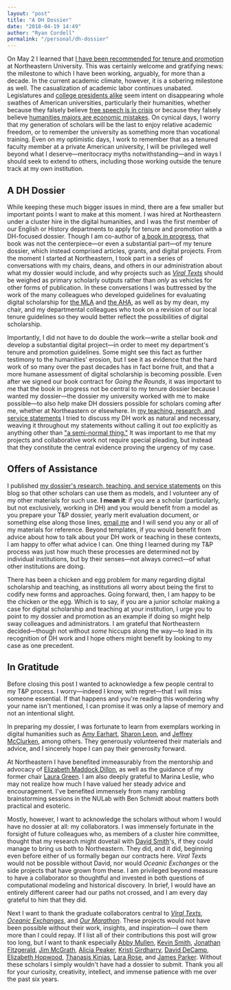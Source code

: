 ```yaml
---
layout: "post"
title: "A DH Dossier"
date: "2018-04-19 14:49"
author: "Ryan Cordell"
permalink: "/personal/dh-dossier"
---
```


On May 2 I learned that [I have been recommended for tenure and promotion](https://twitter.com/ryancordell/status/991407289008406528) at Northeastern University. This was certainly welcome and gratifying news: the milestone to which I have been working, arguably, for more than a decade. In the current academic climate, however, it is a sobering milestone as well. The casualization of academic labor continues unabated. Legislatures and [college presidents alike](http://missoulanews.com/news/um-launches-a-strategy-for-distinction-it-s-mostly-cuts/article_7f33288e-433c-11e8-9c06-fb9e845f523d.html) seem intent on disappearing whole swathes of American universities, particularly their humanities, whether because they falsely believe [free speech is in crisis](https://www.washingtonpost.com/news/monkey-cage/wp/2018/03/16/the-campus-free-speech-crisis-is-a-myth-here-are-the-facts/?utm_term=.aecca5304878) or because they falsely believe [humanities majors are economic mistakes](http://ryancordell.org/personal/english-major-jokes/). On cynical days, I worry that my generation of scholars will be the last to enjoy relative academic freedom, or to remember the university as something more than vocational training. Even on my optimistic days, I work to remember that as a tenured faculty member at a private American university, I will be privileged well beyond what I deserve—meritocracy myths notwithstanding—and in ways I should seek to extend to others, including those working outside the tenure track at my own institution.

## A DH Dossier

While keeping these much bigger issues in mind, there are a few smaller but important points I want to make at this moment. I was hired at Northeastern under a cluster hire in the digital humanities, and I was the first member of our English or History departments to apply for tenure and promotion with a DH-focused dossier. Though I am co-author of [a book in progress](https://manifold.umn.edu/project/going-the-rounds), that book was not the centerpiece—or even a substantial part—of my tenure dossier, which instead comprised articles, grants, and digital projects. From the moment I started at Northeastern, I took part in a series of conversations with my chairs, deans, and others in our administration about what my dossier would include, and why projects such as [*Viral Texts*](http://viraltexts.org) should be weighed as primary scholarly outputs rather than *only* as vehicles for other forms of publication. In these conversations I was buttressed by the work of the many colleagues who developed guidelines for evaluating digital scholarship for [the MLA](https://www.mla.org/About-Us/Governance/Committees/Committee-Listings/Professional-Issues/Committee-on-Information-Technology/Guidelines-for-Evaluating-Work-in-Digital-Humanities-and-Digital-Media) and [the AHA](https://www.historians.org/teaching-and-learning/digital-history-resources/evaluation-of-digital-scholarship-in-history/guidelines-for-the-professional-evaluation-of-digital-scholarship-by-historians), as well as by my dean, my chair, and my departmental colleagues who took on a revision of our local tenure guidelines so they would better reflect the possibilities of digital scholarship.

Importantly, I did not have to do double the work—write a stellar book *and* develop a substantial digital project—in order to meet my department's tenure and promotion guidelines. Some might see this fact as further testimony to the humanities' erosion, but I see it as evidence that the hard work of so many over the past decades has in fact borne fruit, and that a more humane assessment of digital scholarship is becoming possible. Even after we signed our book contract for *Going the Rounds*, it was important to me that the book in progress not be central to my tenure dossier because I wanted my dossier—the dossier my university worked with me to make possible—to also help make DH dossiers possible for scholars coming after me, whether at Northeastern or elsewhere. In [my teaching, research, and service statements](http://ryancordell.org/statements) I tried to discuss my DH work as natural and necessary, weaving it throughout my statements without calling it out *too* explicitly as anything other than ["a semi-normal thing."](https://tedunderwood.com/2017/03/30/digital-humanities-as-a-semi-normal-thing/) It was important to me that my projects and collaborative work not require special pleading, but instead that they constitute the central evidence proving the urgency of my case.

## Offers of Assistance

I published [my dossier's research, teaching, and service statements](http://ryancordell.org/statements) on this blog so that other scholars can use them as models, and I volunteer any of my other materials for such use. **I mean it**: if you are a scholar (particularly, but not exclusively, working in DH) and you would benefit from a model as you prepare your T&P dossier, yearly merit evaluation document, or something else along those lines, [email me](mailto:r.cordell@northeastern.edu) and I will send you any or all of my materials for reference. Beyond templates, if you would benefit from advice about how to talk about your DH work or teaching in these contexts, I am happy to offer what advice I can. One thing I learned during my T&P process was just how much these processes are determined not by individual institutions, but by their senses—not always correct—of what other institutions are doing.

There has been a chicken and egg problem for many regarding digital scholarship and teaching, as institutions all worry about being the first to codify new forms and approaches. Going forward, then, I am happy to be the chicken *or* the egg. Which is to say, if you are a junior scholar making a case for digital scholarship and teaching at your institution, I urge you to point to my dossier and promotion as an example if doing so might help sway colleagues and administrators. I am grateful that Northeastern decided—though not without *some* hiccups along the way—to lead in its recognition of DH work and I hope others might benefit by looking to my case as one precedent.

## In Gratitude

Before closing this post I wanted to acknowledge a few people central to my T&P process. I worry—indeed I know, with regret—that I will miss someone essential. If that happens and you're reading this wondering why your name isn't mentioned, I can promise it was only a lapse of memory and not an intentional slight.

In preparing my dossier, I was fortunate to learn from exemplars working in digital humanities such as [Amy Earhart](https://twitter.com/amyeetx?lang=en), [Sharon Leon](https://twitter.com/sharonmleon?lang=en), and [Jeffrey McClurken](https://twitter.com/jmcclurken), among others. They generously volunteered their materials and advice, and I sincerely hope I can pay their generosity forward.

At Northeastern I have benefited immeasurably from the mentorship and advocacy of [Elizabeth Maddock Dillon](https://twitter.com/emdillon), as well as the guidance of my former chair [Laura Green](https://twitter.com/lmgreen42). I am also deeply grateful to Marina Leslie, who may not realize how much I have valued her steady advice and encouragement. I've benefited immensely from many rambling brainstorming sessions in the NULab with Ben Schmidt about matters both practical and esoteric.

Mostly, however, I want to acknowledge the scholars without whom I would have no dossier at all: my collaborators. I was immensely fortunate in the forsight of future colleagues who, as members of a cluster hire committee, thought that my research might dovetail with [David Smith](https://twitter.com/dasmiq)'s, if they could manage to bring us both to Northeastern. They did, and it did, beginning even before either of us formally began our contracts here. *Viral Texts* would not be possible without David, nor would *Oceanic Exchanges* or the side projects that have grown from these. I am privileged beyond measure to have a collaborator so thoughtful and invested in both questions of computational modeling and historical discovery. In brief, I would have an entirely different career had our paths not crossed, and I am every day grateful to him that they did.

Next I want to thank the graduate collaborators central to [*Viral Texts*](http://viraltexts.org), [*Oceanic Exchanges*](http://oceanicexchanges.org), and [*Our Marathon*](http://marathon.library.northeastern.edu). These projects would not have been possible without their work, insights, and inspiration—I owe them more than I could repay. If I list all of their contributions this post will grow too long, but I want to thank especially [Abby Mullen](http://abbymullen.org), [Kevin Smith](http://kevingeraldsmith.com), [Jonathan Fitzgerald](http://www.jonathanfitzgerald.net), [Jim McGrath](http://jimmcgrath.us), [Alicia Peaker](https://about.me/aliciapeaker), [Kristi Girdharry](https://twitter.com/kristigirdharry?lang=en), [David DeCamp](https://twitter.com/decampd), [Elizabeth Hopwood](https://elizabethhopwood.us), [Thanasis Kinias](ttps://twitter.com/tkinias), [Lara Rose](https://twitter.com/lararose_edu), and [James Parker](https://twitter.com/jdparker91). Without these scholars I simply wouldn't have had a dossier to submit. Thank you all for your curiosity, creativity, intellect, and immense patience with me over the past six years.
